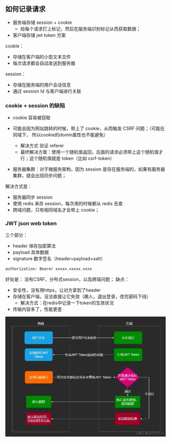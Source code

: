 ## 如何记录请求

- 服务端存储 session + cookie
  - 给每个请求打上标记，然后在服务端识别标记从而获取数据；
- 客户端存储 jwt token 方案

cookie：

- 存储在客户端的小型文本文件
- 每次请求都会自动发送到服务器

session：

- 存储在服务端的用户会话信息
- 通过 session Id 与客户端进行关联

### cookie + session 的缺陷

- cookie 容易被窃取
- 可能会因为网站跳转的时候，带上了 cookie，从而触发 CSRF 问题；（可能在同域下， 所以cookie的domin属性也不能避免）
  - 解决方式 验证 referer
  - 最终解决方案：使用一个随机值返回，后面的请求必须带上这个随机值才行；这个随机值就是 token（比如 csrf-token）


- 服务器集群：对于微服务架构，因为 session 是存在服务端的，如果有服务器集群，就会出现同步问题；

解决方式是：
  - 服务器同步 session
  - 使用 redis 来存 session，每次用的时候都从 redis 去查
  - 跨域问题，只有相同域名才会带上 cookie；

### JWT json web token

三个部分：
- header 保存加密算法
- payload 具体数据
- signature 数字签名（header+payload+salt）

```sh
authorization: Bearer xxxxx.xxxxx.xxxx
```

好处是： 没有CSRF，分布式session，以及跨域问题；
缺点：
- 安全性，没有用https，让对方拿到了header
- 存储在客户端，没法直接让它失效（踢人，退出登录，改完密码下线）
  - 解决方式：在redis中记录一下token的生效状况
- 传输内容多了，性能更差

![alt text](image.png)